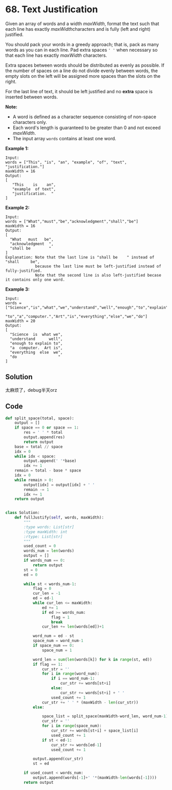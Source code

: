# 68. Text Justification

Given an array of words and a width *maxWidth*, format the text such that each line has exactly *maxWidth*characters and is fully (left and right) justified.

You should pack your words in a greedy approach; that is, pack as many words as you can in each line. Pad extra spaces `' '` when necessary so that each line has exactly *maxWidth* characters.

Extra spaces between words should be distributed as evenly as possible. If the number of spaces on a line do not divide evenly between words, the empty slots on the left will be assigned more spaces than the slots on the right.

For the last line of text, it should be left justified and no **extra** space is inserted between words.

**Note:**

- A word is defined as a character sequence consisting of non-space characters only.
- Each word's length is guaranteed to be greater than 0 and not exceed *maxWidth*.
- The input array `words` contains at least one word.

**Example 1:**

```
Input:
words = ["This", "is", "an", "example", "of", "text", "justification."]
maxWidth = 16
Output:
[
   "This    is    an",
   "example  of text",
   "justification.  "
]
```

**Example 2:**

```
Input:
words = ["What","must","be","acknowledgment","shall","be"]
maxWidth = 16
Output:
[
  "What   must   be",
  "acknowledgment  ",
  "shall be        "
]
Explanation: Note that the last line is "shall be    " instead of "shall     be",
             because the last line must be left-justified instead of fully-justified.
             Note that the second line is also left-justified becase it contains only one word.
```

**Example 3:**

```
Input:
words = ["Science","is","what","we","understand","well","enough","to","explain",
         "to","a","computer.","Art","is","everything","else","we","do"]
maxWidth = 20
Output:
[
  "Science  is  what we",
  "understand      well",
  "enough to explain to",
  "a  computer.  Art is",
  "everything  else  we",
  "do                  "
]
```



## Solution

太麻烦了，debug半天orz



## Code

```python
def split_space(total, space):
    output = []
    if space == 0 or space == 1:
        res = ' ' * total
        output.append(res)
        return output
    base = total // space
    idx = 0
    while idx < space:
        output.append(' '*base)
        idx += 1
    remain = total - base * space
    idx = 0
    while remain > 0:
        output[idx] = output[idx] + ' '
        remain -= 1
        idx += 1
    return output


class Solution:
    def fullJustify(self, words, maxWidth):
        """
        :type words: List[str]
        :type maxWidth: int
        :rtype: List[str]
        """
        used_count = 0
        words_num = len(words)
        output = []
        if words_num == 0:
            return output
        st = 0
        ed = 0

        while st < words_num-1:
            flag = 0
            cur_len = -1
            ed = ed-1
            while cur_len <= maxWidth:
                ed += 1
                if ed >= words_num:
                    flag = 1
                    break
                cur_len += len(words[ed])+1

            word_num = ed - st
            space_num = word_num-1
            if space_num == 0:
                space_num = 1

            word_len = sum(len(words[k]) for k in range(st, ed))
            if flag == 1:
                cur_str = ''
                for i in range(word_num):
                    if i == word_num-1:
                        cur_str += words[st+i]
                    else:
                        cur_str += words[st+i] + ' '
                    used_count += 1
                cur_str += ' ' * (maxWidth - len(cur_str))
            else:

                space_list = split_space(maxWidth-word_len, word_num-1)
                cur_str = ''
                for i in range(space_num):
                    cur_str += words[st+i] + space_list[i]
                    used_count += 1
                if st < ed-1:
                    cur_str += words[ed-1]
                    used_count += 1

            output.append(cur_str)
            st = ed

        if used_count < words_num:
            output.append(words[-1]+' '*(maxWidth-len(words[-1])))
        return output
```

